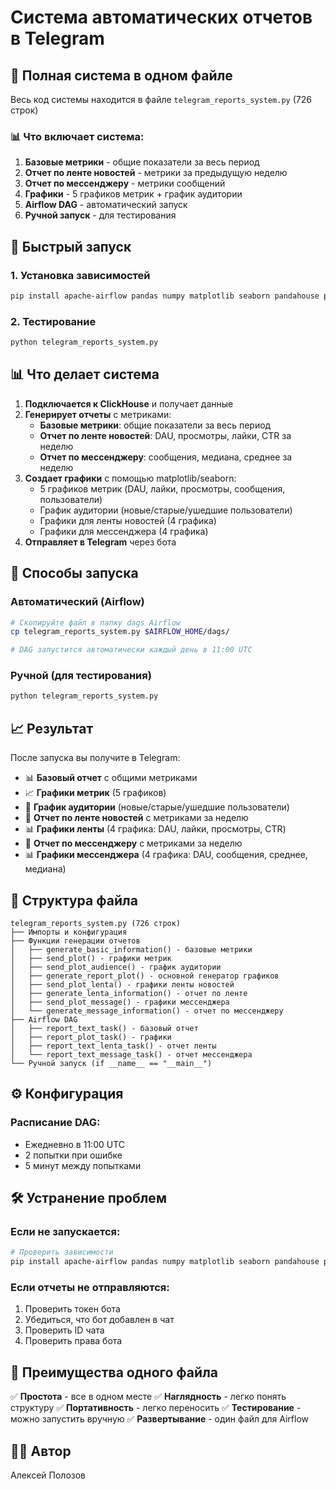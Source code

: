 # Система автоматических отчетов в Telegram

## 📁 Полная система в одном файле

Весь код системы находится в файле `telegram_reports_system.py` (726 строк)

### 📊 Что включает система:

1. **Базовые метрики** - общие показатели за весь период
2. **Отчет по ленте новостей** - метрики за предыдущую неделю
3. **Отчет по мессенджеру** - метрики сообщений
4. **Графики** - 5 графиков метрик + график аудитории
5. **Airflow DAG** - автоматический запуск
6. **Ручной запуск** - для тестирования

## 🚀 Быстрый запуск

### 1. Установка зависимостей
```bash
pip install apache-airflow pandas numpy matplotlib seaborn pandahouse python-telegram-bot requests
```

### 2. Тестирование
```bash
python telegram_reports_system.py
```

## 📊 Что делает система

1. **Подключается к ClickHouse** и получает данные
2. **Генерирует отчеты** с метриками:
   - **Базовые метрики**: общие показатели за весь период
   - **Отчет по ленте новостей**: DAU, просмотры, лайки, CTR за неделю
   - **Отчет по мессенджеру**: сообщения, медиана, среднее за неделю
3. **Создает графики** с помощью matplotlib/seaborn:
   - 5 графиков метрик (DAU, лайки, просмотры, сообщения, пользователи)
   - График аудитории (новые/старые/ушедшие пользователи)
   - Графики для ленты новостей (4 графика)
   - Графики для мессенджера (4 графика)
4. **Отправляет в Telegram** через бота

## 🔄 Способы запуска

### Автоматический (Airflow)
```bash
# Скопируйте файл в папку dags Airflow
cp telegram_reports_system.py $AIRFLOW_HOME/dags/

# DAG запустится автоматически каждый день в 11:00 UTC
```

### Ручной (для тестирования)
```bash
python telegram_reports_system.py
```

## 📈 Результат

После запуска вы получите в Telegram:
- 📊 **Базовый отчет** с общими метриками
- 📈 **Графики метрик** (5 графиков)
- 👥 **График аудитории** (новые/старые/ушедшие пользователи)
- 📰 **Отчет по ленте новостей** с метриками за неделю
- 📊 **Графики ленты** (4 графика: DAU, лайки, просмотры, CTR)
- 💬 **Отчет по мессенджеру** с метриками за неделю
- 📊 **Графики мессенджера** (4 графика: DAU, сообщения, среднее, медиана)

## 🔧 Структура файла

```
telegram_reports_system.py (726 строк)
├── Импорты и конфигурация
├── Функции генерации отчетов
│   ├── generate_basic_information() - базовые метрики
│   ├── send_plot() - графики метрик
│   ├── send_plot_audience() - график аудитории
│   ├── generate_report_plot() - основной генератор графиков
│   ├── send_plot_lenta() - графики ленты новостей
│   ├── generate_lenta_information() - отчет по ленте
│   ├── send_plot_message() - графики мессенджера
│   └── generate_message_information() - отчет по мессенджеру
├── Airflow DAG
│   ├── report_text_task() - базовый отчет
│   ├── report_plot_task() - графики
│   ├── report_text_lenta_task() - отчет ленты
│   └── report_text_message_task() - отчет мессенджера
└── Ручной запуск (if __name__ == "__main__")
```

## ⚙️ Конфигурация

### Расписание DAG:
- Ежедневно в 11:00 UTC
- 2 попытки при ошибке
- 5 минут между попытками

## 🛠️ Устранение проблем

### Если не запускается:
```bash
# Проверить зависимости
pip install apache-airflow pandas numpy matplotlib seaborn pandahouse python-telegram-bot requests
```

### Если отчеты не отправляются:
1. Проверить токен бота
2. Убедиться, что бот добавлен в чат
3. Проверить ID чата
4. Проверить права бота

## 🎯 Преимущества одного файла

✅ **Простота** - все в одном месте
✅ **Наглядность** - легко понять структуру
✅ **Портативность** - легко переносить
✅ **Тестирование** - можно запустить вручную
✅ **Развертывание** - один файл для Airflow

## 👨‍💻 Автор

Алексей Полозов 